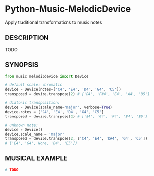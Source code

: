 # Python-Music-MelodicDevice
Apply traditional transformations to music notes

## DESCRIPTION

TODO

## SYNOPSIS
```python
from music_melodicdevice import Device

# default scale: chromatic
device = Device(notes=['C4', 'E4', 'D4', 'G4', 'C5'])
transposed = device.transpose(2) # ['D4', 'F#4', 'E4', 'A4', 'D5']

# diatonic transposition:
device = Device(scale_name='major', verbose=True)
device.notes = ['C4', 'E4', 'D4', 'G4', 'C5']
transposed = device.transpose(2) # ['E4', 'G4', 'F4', 'B4', 'E5']

# unknown note:
device = Device()
device.scale_name = 'major'
transposed = device.transpose(2, ['C4', 'E4', 'D#4', 'G4', 'C5'])
# ['E4', 'G4', None, 'B4', 'E5'])
```

## MUSICAL EXAMPLE
```python
# TODO
```
